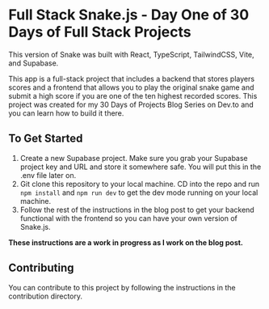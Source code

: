 # Full Stack Snake.js - Day One of 30 Days of Full Stack Projects

This version of Snake was built with React, TypeScript, TailwindCSS, Vite, and Supabase.

This app is a full-stack project that includes a backend that stores players scores and a frontend that allows you to play the original snake game and submit a high score if you are one of the ten highest recorded scores. This project was created for my 30 Days of Projects Blog Series on Dev.to and you can learn how to build it there.

## To Get Started

1. Create a new Supabase project. Make sure you grab your Supabase project key and URL and store it somewhere safe. You will put this in the .env file later on.
2. Git clone this repository to your local machine. CD into the repo and run `npm install` and `npm run dev` to get the dev mode running on your local machine.
3. Follow the rest of the instructions in the blog post to get your backend functional with the frontend so you can have your own version of Snake.js.

**These instructions are a work in progress as I work on the blog post.**

## Contributing

You can contribute to this project by following the instructions in the contribution directory.
